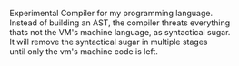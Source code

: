 Experimental Compiler for my programming language.<br>
Instead of building an AST, the compiler threats everything <br>
thats not the VM's machine language, as syntactical sugar.<br> 
It will remove the syntactical sugar in multiple stages <br>
until only the vm's machine code is left.
